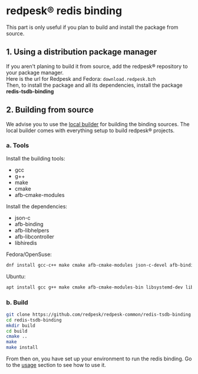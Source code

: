 # redpesk® redis binding

This part is only useful if you plan to build and install the package from source.  


## 1. Using a distribution package manager

If you aren't planing to build it from source, add the redpesk® repository
to your package manager.  
Here is the url for Redpesk and Fedora:
`download.redpesk.bzh`  
Then, to install the package and all its dependencies, install the package **redis-tsdb-binding**

## 2. Building from source

We advise you to use the [local builder](../../getting_started/local_builder/docs/1_installation.html) for building the binding sources. The local builder comes with everything setup to build redpesk® projects.

### a. Tools

Install the building tools:
- gcc
- g++
- make
- cmake
- afb-cmake-modules

Install the dependencies:
- json-c
- afb-binding
- afb-libhelpers
- afb-libcontroller
- libhiredis

Fedora/OpenSuse:
```bash
dnf install gcc-c++ make cmake afb-cmake-modules json-c-devel afb-binding-devel afb-libhelpers-devel afb-libcontroller-devel libhiredis-devel
```

Ubuntu:
```bash
apt install gcc g++ make cmake afb-cmake-modules-bin libsystemd-dev libjson-c-dev afb-binding-dev afb-libhelpers-dev afb-libcontroller-dev libhiredis-dev
```

### b. Build

```bash
git clone https://github.com/redpesk/redpesk-common/redis-tsdb-binding.git
cd redis-tsdb-binding
mkdir build
cd build
cmake ..
make
make install
```

From then on, you have set up your environment to run the redis binding. Go to the [usage](./4-Usage.html) section to see how to use it.
